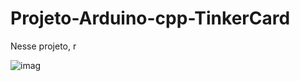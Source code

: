 # Projeto-Arduino-cpp-TinkerCard

  Nesse projeto, r

![imag](https://github.com/user-attachments/assets/a318b6ee-bb10-40b8-add4-95fb8471fec1)
